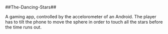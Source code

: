 ##The-Dancing-Stars##

A gaming app, controlled by the accelorometer of an Android.
The player has to tilt the phone to move the sphere in order to touch all the stars before the time runs out.
